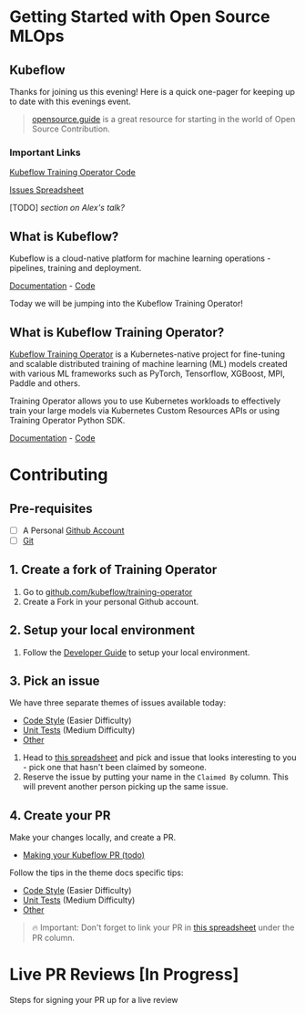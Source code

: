 # Getting Started with Open Source MLOps
## Kubeflow

Thanks for joining us this evening! Here is a quick one-pager for keeping up to date with this evenings event.

> [opensource.guide](https://opensource.guide/) is a great resource for starting in the world of Open Source Contribution.

### Important Links

[Kubeflow Training Operator Code](https://github.com/kubeflow/training-operator)

[Issues Spreadsheet](https://docs.google.com/spreadsheets/d/1sYgp_oqdnchSPRbc7lIsoM71J4dvCq66pIDwpeRkyL8/)


[TODO] _section on Alex's talk?_

## What is Kubeflow?

Kubeflow is a cloud-native platform for machine learning operations - pipelines, training and deployment.

[Documentation](https://www.kubeflow.org/) - [Code](https://github.com/kubeflow/kubeflow)

Today we will be jumping into the Kubeflow Training Operator!

## What is Kubeflow Training Operator?

[Kubeflow Training Operator](https://github.com/kubeflow/training-operator) is a Kubernetes-native project for fine-tuning and scalable distributed training of machine learning (ML) models created with various ML frameworks such as PyTorch, Tensorflow, XGBoost, MPI, Paddle and others.

Training Operator allows you to use Kubernetes workloads to effectively train your large models via Kubernetes Custom Resources APIs or using Training Operator Python SDK.

[Documentation](https://www.kubeflow.org/docs/components/training/
) - [Code](https://github.com/kubeflow/training-operator)

# Contributing

## Pre-requisites

- [ ] A Personal [Github Account](https://github.com/)
- [ ] [Git](https://git-scm.com/book/en/v2/Getting-Started-Installing-Git)

## 1. Create a fork of Training Operator

1. Go to [github.com/kubeflow/training-operator](https://github.com/kubeflow/training-operator)
2. Create a Fork in your personal Github account.

## 2. Setup your local environment

1. Follow the [Developer Guide](https://github.com/kubeflow/training-operator/blob/master/docs/development/developer_guide.md) to setup your local environment.

## 3. Pick an issue

We have three separate themes of issues available today:
* [Code Style](issues/style.md) (Easier Difficulty)
* [Unit Tests](issues/unit-tests.md) (Medium Difficulty)
* [Other](issues/other.md)

1. Head to [this spreadsheet](https://docs.google.com/spreadsheets/d/1sYgp_oqdnchSPRbc7lIsoM71J4dvCq66pIDwpeRkyL8/) and pick and issue that looks interesting to you - pick one that hasn't been claimed by someone.
2. Reserve the issue by putting your name in the `Claimed By` column. This will prevent another person picking up the same issue.

## 4. Create your PR

Make your changes locally, and create a PR.
* [Making your Kubeflow PR (todo)]()

Follow the tips in the theme docs specific tips:
* [Code Style](issues/style.md) (Easier Difficulty)
* [Unit Tests](issues/unit-tests.md) (Medium Difficulty)
* [Other](issues/other.md)

> 🔥 Important: Don't forget to link your PR in [this spreadsheet](https://docs.google.com/spreadsheets/d/1sYgp_oqdnchSPRbc7lIsoM71J4dvCq66pIDwpeRkyL8/) under the PR column.

# Live PR Reviews [In Progress]

Steps for signing your PR up for a live review